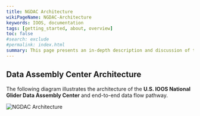 ```yaml
---
title: NGDAC Architecture
wikiPageName: NGDAC-Architecture
keywords: IOOS, documentation
tags: [getting_started, about, overview]
toc: false
#search: exclude
#permalink: index.html
summary: This page presents an in-depth description and discussion of the U.S. IOOS National Data Assembly Center architecture.
---
```


<!--
> [Wiki](https://github.com/kerfoot/ioosngdac/wiki) ▸ **NGDAC Architecture**

# Contents

+ [Data Assembly Center Architecture](#data-assembly-center-architecture)
+ [Data Provider Responsibilities](#data-provider-responsibilities)
+ [NGDAC Responsibilities](#ngdac-responsibilities)
-->

## Data Assembly Center Architecture

The following diagram illustrates the architecture of the <b>U.S. IOOS National Glider Data Assembly Center</b> and end-to-end data flow pathway.

![NGDAC Architecture](/ioosngdac/IOOS-DAC-architecture.png)

